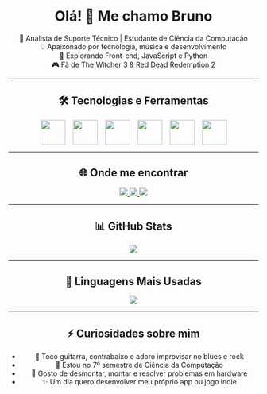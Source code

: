 <div align="center">

# Olá! 👋 Me chamo Bruno  
🎸 Analista de Suporte Técnico | Estudante de Ciência da Computação  
💡 Apaixonado por tecnologia, música e desenvolvimento  
🚀 Explorando Front-end, JavaScript e Python  
🎮 Fã de The Witcher 3 & Red Dead Redemption 2  

---

## 🛠️ Tecnologias e Ferramentas

<div style="display: flex; justify-content: center; gap: 15px;">
  <img src="https://cdn.jsdelivr.net/gh/devicons/devicon/icons/python/python-original.svg" height="50"/>
  <img src="https://cdn.jsdelivr.net/gh/devicons/devicon/icons/html5/html5-original.svg" height="50"/>
  <img src="https://cdn.jsdelivr.net/gh/devicons/devicon/icons/css3/css3-original.svg" height="50"/>
  <img src="https://cdn.jsdelivr.net/gh/devicons/devicon/icons/javascript/javascript-original.svg" height="50"/>
  <img src="https://cdn.jsdelivr.net/gh/devicons/devicon/icons/git/git-original.svg" height="50"/>
  <img src="https://cdn.jsdelivr.net/gh/devicons/devicon/icons/vscode/vscode-original.svg" height="50"/>
</div>

---

## 🌐 Onde me encontrar

<a href="https://www.linkedin.com/in/brunofrnnds/" target="_blank">
  <img src="https://img.shields.io/badge/-LinkedIn-%230077B5?style=for-the-badge&logo=linkedin&logoColor=white">
</a>
<a href="mailto:bnohunt@gmail.com" target="_blank">
  <img src="https://img.shields.io/badge/-Gmail-%23333?style=for-the-badge&logo=gmail&logoColor=white">
</a>
<a href="https://instagram.com/bnohandz" target="_blank">
  <img src="https://img.shields.io/badge/-Instagram-%23E4405F?style=for-the-badge&logo=instagram&logoColor=white">
</a>

---

## 📊 GitHub Stats

<img src="https://github-readme-stats.vercel.app/api?username=bnohandz&count_private=true&show_icons=true&theme=radical" />

---

## 📌 Linguagens Mais Usadas

<img src="https://github-readme-stats.vercel.app/api/top-langs/?username=bnohandz&count_private=true&layout=compact&theme=radical" />

---

## ⚡ Curiosidades sobre mim

- 🎸 Toco guitarra, contrabaixo e adoro improvisar no blues e rock
- 🧠 Estou no 7º semestre de Ciência da Computação
- 🔧 Gosto de desmontar, montar e resolver problemas em hardware
- ✨ Um dia quero desenvolver meu próprio app ou jogo indie

</div>
